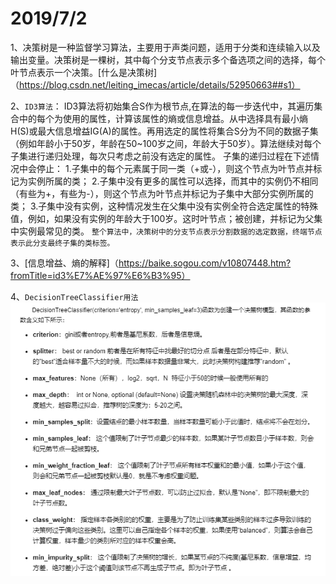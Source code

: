 2019/7/2
===========
  1、决策树是一种监督学习算法，主要用于声类问题，适用于分类和连续输入以及输出变量。决策树是一棵树，其中每个分支节点表示多个备选项之间的选择，每个叶节点表示一个决策。[什么是决策树]（https://blog.csdn.net/leiting_imecas/article/details/52950663##s1）  
  
  2、`ID3算法`： ID3算法将初始集合S作为根节点,在算法的每一步迭代中，其遍历集合中的每个为使用的属性，计算该属性的熵或信息增益。从中选择具有最小熵H(S)或最大信息增益IG(A)的属性。再用选定的属性将集合S分为不同的数据子集（例如年龄小于50岁，年龄在50~100岁之间，年龄大于50岁）。算法继续对每个子集进行递归处理，每次只考虑之前没有选定的属性。
   子集的递归过程在下述情况中会停止：
   1.子集中的每个元素属于同一类（+或-），则这个节点为叶节点并标记为实例所属的类；
   2.子集中没有更多的属性可以选择，而其中的实例仍不相同（有些为+，有些为-），则这个节点为叶节点并标记为子集中大部分实例所属的类；
   3.子集中没有实例，这种情况发生在父集中没有实例全符合选定属性的特殊值，例如，如果没有实例的年龄大于100岁。这时叶节点；被创建，并标记为父集中实例最常见的类。
   `整个算法中，决策树中的分支节点表示分割数据的选定数据，终端节点表示此分支最终子集的类标签。`
 
  3、[信息增益、熵的解释]（https://baike.sogou.com/v10807448.htm?fromTitle=id3%E7%AE%97%E6%B3%95）  
  
  4、`DecisionTreeClassifier用法`
    ![image text](https://github.com/guanyang123/100days/blob/master/image/25.1.PNG)
  
  
